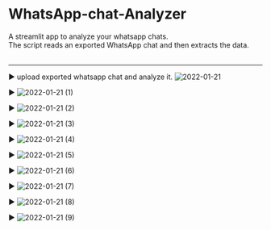 # WhatsApp-chat-Analyzer

A streamlit app to analyze your whatsapp chats. <br>
The script reads an exported WhatsApp chat and then extracts the data. <br><br> <hr>

► upload exported whatsapp chat and analyze it.
![2022-01-21](https://user-images.githubusercontent.com/88322471/150567564-d06c93c3-33d6-4d6a-8498-0dbe0976797c.png)

►
![2022-01-21 (1)](https://user-images.githubusercontent.com/88322471/150567805-d1a49452-90bf-4dde-b7b6-41995a131168.png)

►
![2022-01-21 (2)](https://user-images.githubusercontent.com/88322471/150568000-fc346673-9079-4c47-b2dd-b3b02f4c781c.png)

►
![2022-01-21 (3)](https://user-images.githubusercontent.com/88322471/150568190-e8ac9b68-c806-4cf1-9870-badaa1984b0e.png)

►
![2022-01-21 (4)](https://user-images.githubusercontent.com/88322471/150568385-096bcf3c-58e9-4bd6-845e-a3201c2a5cef.png)

►
![2022-01-21 (5)](https://user-images.githubusercontent.com/88322471/150568572-770587c3-8d4f-410f-9813-9249326fc73f.png)

►
![2022-01-21 (6)](https://user-images.githubusercontent.com/88322471/150568888-7a0aeb80-9070-486c-81d9-9ebaf9233aee.png)

►
![2022-01-21 (7)](https://user-images.githubusercontent.com/88322471/150569000-6c946176-a6d0-4bc6-8ce1-fca348adc8bd.png)

►
![2022-01-21 (8)](https://user-images.githubusercontent.com/88322471/150569163-d1b91f9e-0b5c-4f5b-8aa9-e9c5ea90a6b5.png)

►
![2022-01-21 (9)](https://user-images.githubusercontent.com/88322471/150569381-4ede1adc-4854-4db9-b0f1-10676bb9eb21.png)
